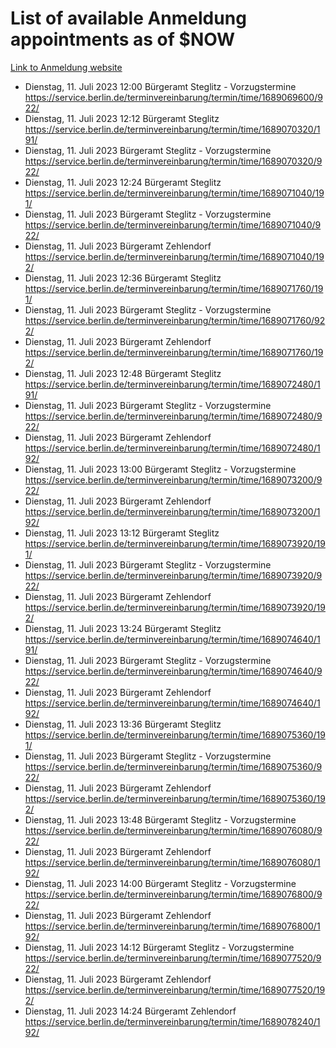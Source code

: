 # List of available Anmeldung appointments as of $NOW
[Link to Anmeldung website](https://service.berlin.de/terminvereinbarung/termin/tag.php?termin=1&anliegen[]=120686&dienstleisterlist=122210,122217,327316,122219,327312,122227,327314,122231,327346,122243,327348,122254,122252,329742,122260,329745,122262,329748,122271,327278,122273,327274,122277,327276,330436,122280,327294,122282,327290,122284,327292,122291,327270,122285,327266,122286,327264,122296,327268,150230,329760,122297,327286,122294,327284,122312,329763,122314,329775,122304,327330,122311,327334,122309,327332,317869,122281,327352,122279,329772,122283,122276,327324,122274,327326,122267,329766,122246,327318,122251,327320,122257,327322,122208,327298,122226,327300&herkunft=http%3A%2F%2Fservice.berlin.de%2Fdienstleistung%2F120686%2F)
- Dienstag, 11. Juli 2023 12:00 Bürgeramt Steglitz - Vorzugstermine https://service.berlin.de/terminvereinbarung/termin/time/1689069600/922/
- Dienstag, 11. Juli 2023 12:12 Bürgeramt Steglitz https://service.berlin.de/terminvereinbarung/termin/time/1689070320/191/
- Dienstag, 11. Juli 2023  Bürgeramt Steglitz - Vorzugstermine https://service.berlin.de/terminvereinbarung/termin/time/1689070320/922/
- Dienstag, 11. Juli 2023 12:24 Bürgeramt Steglitz https://service.berlin.de/terminvereinbarung/termin/time/1689071040/191/
- Dienstag, 11. Juli 2023  Bürgeramt Steglitz - Vorzugstermine https://service.berlin.de/terminvereinbarung/termin/time/1689071040/922/
- Dienstag, 11. Juli 2023  Bürgeramt Zehlendorf https://service.berlin.de/terminvereinbarung/termin/time/1689071040/192/
- Dienstag, 11. Juli 2023 12:36 Bürgeramt Steglitz https://service.berlin.de/terminvereinbarung/termin/time/1689071760/191/
- Dienstag, 11. Juli 2023  Bürgeramt Steglitz - Vorzugstermine https://service.berlin.de/terminvereinbarung/termin/time/1689071760/922/
- Dienstag, 11. Juli 2023  Bürgeramt Zehlendorf https://service.berlin.de/terminvereinbarung/termin/time/1689071760/192/
- Dienstag, 11. Juli 2023 12:48 Bürgeramt Steglitz https://service.berlin.de/terminvereinbarung/termin/time/1689072480/191/
- Dienstag, 11. Juli 2023  Bürgeramt Steglitz - Vorzugstermine https://service.berlin.de/terminvereinbarung/termin/time/1689072480/922/
- Dienstag, 11. Juli 2023  Bürgeramt Zehlendorf https://service.berlin.de/terminvereinbarung/termin/time/1689072480/192/
- Dienstag, 11. Juli 2023 13:00 Bürgeramt Steglitz - Vorzugstermine https://service.berlin.de/terminvereinbarung/termin/time/1689073200/922/
- Dienstag, 11. Juli 2023  Bürgeramt Zehlendorf https://service.berlin.de/terminvereinbarung/termin/time/1689073200/192/
- Dienstag, 11. Juli 2023 13:12 Bürgeramt Steglitz https://service.berlin.de/terminvereinbarung/termin/time/1689073920/191/
- Dienstag, 11. Juli 2023  Bürgeramt Steglitz - Vorzugstermine https://service.berlin.de/terminvereinbarung/termin/time/1689073920/922/
- Dienstag, 11. Juli 2023  Bürgeramt Zehlendorf https://service.berlin.de/terminvereinbarung/termin/time/1689073920/192/
- Dienstag, 11. Juli 2023 13:24 Bürgeramt Steglitz https://service.berlin.de/terminvereinbarung/termin/time/1689074640/191/
- Dienstag, 11. Juli 2023  Bürgeramt Steglitz - Vorzugstermine https://service.berlin.de/terminvereinbarung/termin/time/1689074640/922/
- Dienstag, 11. Juli 2023  Bürgeramt Zehlendorf https://service.berlin.de/terminvereinbarung/termin/time/1689074640/192/
- Dienstag, 11. Juli 2023 13:36 Bürgeramt Steglitz https://service.berlin.de/terminvereinbarung/termin/time/1689075360/191/
- Dienstag, 11. Juli 2023  Bürgeramt Steglitz - Vorzugstermine https://service.berlin.de/terminvereinbarung/termin/time/1689075360/922/
- Dienstag, 11. Juli 2023  Bürgeramt Zehlendorf https://service.berlin.de/terminvereinbarung/termin/time/1689075360/192/
- Dienstag, 11. Juli 2023 13:48 Bürgeramt Steglitz - Vorzugstermine https://service.berlin.de/terminvereinbarung/termin/time/1689076080/922/
- Dienstag, 11. Juli 2023  Bürgeramt Zehlendorf https://service.berlin.de/terminvereinbarung/termin/time/1689076080/192/
- Dienstag, 11. Juli 2023 14:00 Bürgeramt Steglitz - Vorzugstermine https://service.berlin.de/terminvereinbarung/termin/time/1689076800/922/
- Dienstag, 11. Juli 2023  Bürgeramt Zehlendorf https://service.berlin.de/terminvereinbarung/termin/time/1689076800/192/
- Dienstag, 11. Juli 2023 14:12 Bürgeramt Steglitz - Vorzugstermine https://service.berlin.de/terminvereinbarung/termin/time/1689077520/922/
- Dienstag, 11. Juli 2023  Bürgeramt Zehlendorf https://service.berlin.de/terminvereinbarung/termin/time/1689077520/192/
- Dienstag, 11. Juli 2023 14:24 Bürgeramt Zehlendorf https://service.berlin.de/terminvereinbarung/termin/time/1689078240/192/
